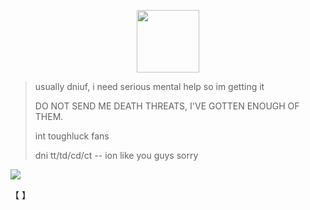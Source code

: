 
  <p align="center">
 <img width="100" height="100" src="[download (1)](https://github.com/user-attachments/assets/050d4073-066f-4b85-81d1-ac2191e82f1e)">
   

> usually dniuf, i need serious mental help so im getting it
>
> DO NOT SEND ME DEATH THREATS, I'VE GOTTEN ENOUGH OF THEM.
>
> int toughluck fans
>
> dni tt/td/cd/ct -- ion like you guys sorry




![](https://komarev.com/ghpvc/?username=ELLERN4TE&color=000000&label=PLAYERS&style=for-the-badge)

【    】　



